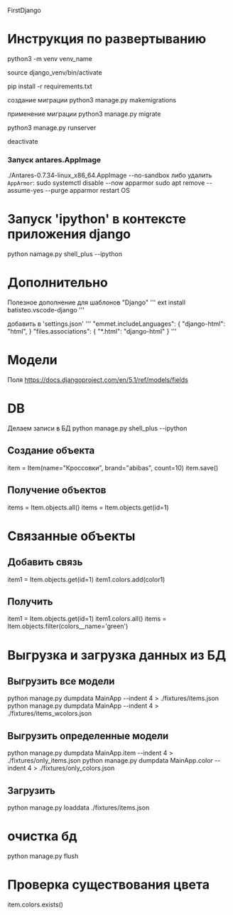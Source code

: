 FirstDjango

# Инструкция по развертыванию

python3 -m venv venv_name

source django_venv/bin/activate

pip install -r requirements.txt

создание миграции
python3 manage.py makemigrations

применение миграции
python3 manage.py migrate

python3 manage.py runserver

deactivate

### Запуск antares.AppImage
./Antares-0.7.34-linux_x86_64.AppImage --no-sandbox
либо удалить `AppArmor`:
    sudo systemctl disable --now apparmor 
    sudo apt remove --assume-yes --purge apparmor 
    restart OS


# Запуск 'ipython' в контексте приложения django
python  namage.py shell_plus --ipython


# Дополнительно
Полезное дополнение для шаблонов "Django"
'''
ext install batisteo.vscode-django
'''

добавить в 'settings.json'
'''
"emmet.includeLanguages": {
    "django-html": "html",
}
"files.associations": {
    "*.html": "django-html"
}
'''

# Модели
Поля
https://docs.djangoproject.com/en/5.1/ref/models/fields


# DB
Делаем записи в БД
python manage.py shell_plus --ipython

## Создание объекта
item = Item(name="Кроссовки", brand="abibas", count=10)
item.save()

## Получение объектов
items = Item.objects.all()
items = Item.objects.get(id=1)


# Связанные объекты
## Добавить связь
item1 = Item.objects.get(id=1)
item1.colors.add(color1)
## Получить 
item1 = Item.objects.get(id=1)
item1.colors.all()
items = Item.objects.filter(colors__name='green')


# Выгрузка и загрузка данных из БД
## Выгрузить все модели
python manage.py dumpdata MainApp --indent 4 > ./fixtures/items.json
python manage.py dumpdata MainApp --indent 4 > ./fixtures/items_wcolors.json

## Выгрузить определенные модели
python manage.py dumpdata MainApp.item --indent 4 > ./fixtures/only_items.json
python manage.py dumpdata MainApp.color --indent 4 > ./fixtures/only_colors.json

## Загрузить
python manage.py loaddata ./fixtures/items.json

# очистка бд
python manage.py flush

# Проверка существования цвета
item.colors.exists()